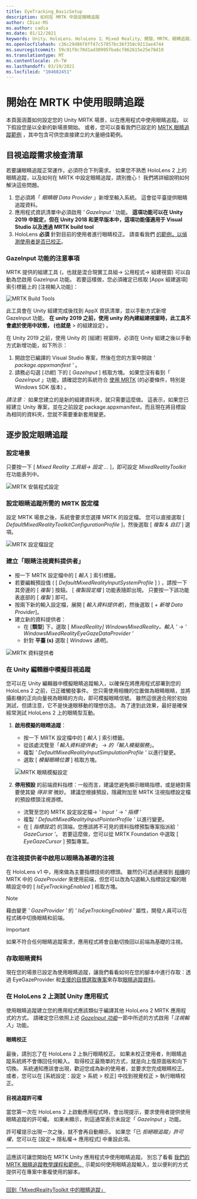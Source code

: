 ```yaml
---
title: EyeTracking_BasicSetup
description: 如何在 MRTK 中設定眼睛追蹤
author: CDiaz-MS
ms.author: cadia
ms.date: 01/12/2021
keywords: Unity、HoloLens、HoloLens 2、Mixed Reality、開發、MRTK、眼睛追蹤、
ms.openlocfilehash: c36c29d86f8ff47c57857bc36f358c9213ae4744
ms.sourcegitcommit: 59c91f8c70d1ad30995fba6cf862615e25e78d10
ms.translationtype: MT
ms.contentlocale: zh-TW
ms.lasthandoff: 03/19/2021
ms.locfileid: "104682451"
---
```

# <a name="getting-started-with-eye-tracking-in-mrtk"></a>開始在 MRTK 中使用眼睛追蹤

本頁面涵蓋如何設定您的 Unity MRTK 場景，以在應用程式中使用眼睛追蹤。
以下假設您是以全新的新場景開始。
或者，您可以查看我們已設定的 [MRTK 眼睛追蹤範例](EyeTracking_ExamplesOverview.md) ，其中包含可供您直接建立的大量絕佳範例。

## <a name="eye-tracking-requirements-checklist"></a>目視追蹤需求檢查清單

若要讓眼睛追蹤正常運作，必須符合下列需求。
如果您不熟悉 HoloLens 2 上的眼睛追蹤，以及如何在 MRTK 中設定眼睛追蹤，請別擔心！
我們將詳細說明如何解決這些問題。

1. 您必須將「 _眼睛眼 Data Provider_ 」新增至輸入系統。 這會從平臺提供眼睛追蹤資料。
2. 應用程式資訊清單中必須啟用 _' GazeInput '_ 功能。
   **這項功能可以在 Unity 2019 中設定，但在 Unity 2018 和更早版本中，這項功能僅適用于 Visual Studio 以及透過 MRTK build tool**
3. HoloLens **必須** 針對目前的使用者進行眼睛校正。 請查看我們 [的範例，以偵測使用者是否已校正](EyeTracking_IsUserCalibrated.md)。

### <a name="a-note-on-the-gazeinput-capability"></a>GazeInput 功能的注意事項

MRTK 提供的組建工具 (，也就是混合現實工具組-> 公用程式-> 組建視窗) 可以自動為您啟用 GazeInput 功能。 若要這樣做，您必須確定已核取 [Appx 組建選項] 索引標籤上的 [注視輸入功能]：

![MRTK Build Tools](../images/eye-tracking/mrtk_et_buildsetup.png)

此工具會在 Unity 組建完成後找到 AppX 資訊清單，並以手動方式新增 GazeInput 功能。
**在 unity 2019 之前，使用 unity 的內建組建視窗時，此工具不會處於使用中狀態， (也就是** > 的組建設定) 。

在 Unity 2019 之前，使用 Unity 的 [組建] 視窗時，必須在 Unity 組建之後以手動方式新增功能，如下所示：

1. 開啟您已編譯的 Visual Studio 專案，然後在您的方案中開啟 _' package.appxmanifest '_ 。
2. 請務必勾選 [_功能_] 下的 [ _GazeInput_ ] 核取方塊。 如果您沒有看到「 _GazeInput_ 」功能，請確認您的系統符合 [使用 MRTK](../../Installation.md#prerequisites) (的必要條件，特別是 Windows SDK 版本) 。

_請注意：_ 如果您建立的是新的組建資料夾，就只需要這麼做。
這表示，如果您已經建立 Unity 專案，並在之前設定 package.appxmanifest，而且現在將目標設為相同的資料夾，您就不需要重新套用變更。

## <a name="setting-up-eye-tracking-step-by-step"></a>逐步設定眼睛追蹤

### <a name="setting-up-the-scene"></a>設定場景

只要按一下 [ _Mixed Reality 工具組-> 設定 ..._ ]，即可設定 _MixedRealityToolkit_ 在功能表列中。

![MRTK 安裝程式設定](../images/eye-tracking/mrtk_setup_configure.jpg)

### <a name="setting-up-the-mrtk-profiles-required-for-eye-tracking"></a>設定眼睛追蹤所需的 MRTK 設定檔

設定 MRTK 場景之後，系統會要求您選擇 MRTK 的設定檔。
您可以直接選取 [ _DefaultMixedRealityToolkitConfigurationProfile_ ]，然後選取 [ _複製 & 自訂_ ] 選項。

![MRTK 設定檔設定](../images/eye-tracking/mrtk_setup_configprofile.jpg)

### <a name="create-an-eye-gaze-data-provider"></a>建立「眼睛注視資料提供者」

- 按一下 MRTK 設定檔中的 [ _輸入_ ] 索引標籤。
- 若要編輯預設值 ( [ _DefaultMixedRealityInputSystemProfile_ ] ) ，請按一下其旁邊的 [ _複製_ ] 按鈕。 [ _複製設定檔_ ] 功能表隨即出現。 只要按一下該功能表底部的 [ _複製_ ] 即可。
- 按兩下新的輸入設定檔，展開 [ _輸入資料提供者_]，然後選取 [ _+ 新增 Data Provider_]。
- 建立新的資料提供者：
  - 在 [**類型**] 下，選取 [ _MixedReality] WindowsMixedReality。輸入 '_  ->  _' WindowsMixedRealityEyeGazeDataProvider '_
  - 針對 **平臺 (s)** 選取 [ _Windows 通用_]。

![MRTK 資料提供者](../images/eye-tracking/mrtk_setup_eyes_dataprovider.jpg)

### <a name="simulating-eye-tracking-in-the-unity-editor"></a>在 Unity 編輯器中模擬目視追蹤

您可以在 Unity 編輯器中模擬眼睛追蹤輸入，以確保在將應用程式部署到您的 HoloLens 2 之前，已正確觸發事件。
您只需使用相機的位置做為眼睛眼睛，並將攝影機的正向向量視為眼睛的方向，即可模擬眼睛信號。
雖然這很適合用於初始測試，但請注意，它不是快速眼移動的理想仿造。
為了達到此效果，最好是確保經常測試 HoloLens 2 上的眼睛型互動。

1. **啟用模擬的眼睛追蹤**：
    - 按一下 MRTK 設定檔中的 [ _輸入_ ] 索引標籤。
    - 從該處流覽至「_輸入資料提供者_」  ->  _的「輸入模擬服務_」。
    - 複製 _' DefaultMixedRealityInputSimpulationProfile '_ 以進行變更。
    - 選取 [ _模擬眼睛位置_ ] 核取方塊。

    ![MRTK 眼睛模擬設定](../images/eye-tracking/mrtk_setup_eyes_simulate.jpg)

2. **停用預設** 的前端資料指標：一般而言，建議您避免顯示眼睛指標，或是絕對需要使其變 _得非常_ 微妙。
建議您根據預設，隱藏附加至 MRTK 注視指標設定檔的預設標頭注視游標。
    - 流覽至您的 MRTK 設定設定檔-> _' Input '_  ->  _' 指標 '_
    - 複製 _' DefaultMixedRealityInputPointerProfile '_ 以進行變更。
    - 在 [ _指標設定_] 的頂端，您應該將不可見的資料指標預製專案指派給 _' GazeCursor '_。 若要這麼做，您可以從 MRTK Foundation 中選取 [ _EyeGazeCursor_ ] 預製專案。

### <a name="enabling-eye-based-gaze-in-the-gaze-provider"></a>在注視提供者中啟用以眼睛為基礎的注視

在 HoloLens v1 中，用來做為主要指標技術的標頭。
雖然仍可透過連接到 [相機](https://docs.unity3d.com/ScriptReference/Camera.html)的 MRTK 中的 _GazeProvider_ 來使用前端，但您可以改為勾選輸入指標設定檔的眼睛設定中的 [ _IsEyeTrackingEnabled_ ] 核取方塊。

>[!NOTE]
>藉由變更 _' GazeProvider '_ 的 _' IsEyeTrackingEnabled '_ 屬性，開發人員可以在程式碼中切換眼睛和前端。  

>[!IMPORTANT]
>如果不符合任何眼睛追蹤需求，應用程式將會自動切換回以前端為基礎的注視。

### <a name="accessing-eye-gaze-data"></a>存取眼睛資料

現在您的場景已設定為使用眼睛追蹤，讓我們看看如何在您的腳本中進行存取：透過 EyeGazeProvider 和[支援的目標選取專案](EyeTracking_TargetSelection.md)來存取[眼睛追蹤資料](EyeTracking_EyeGazeProvider.md)。

### <a name="testing-your-unity-app-on-a-hololens-2"></a>在 HoloLens 2 上測試 Unity 應用程式

使用眼睛追蹤建立您的應用程式應該類似于編譯其他 HoloLens 2 MRTK 應用程式的方式。 請確定您已依照上述 [*GazeInput 功能*](#a-note-on-the-gazeinput-capability)一節中所述的方式啟用「*注視輸入*」功能。

#### <a name="eye-calibration"></a>眼睛校正

最後，請別忘了在 HoloLens 2 上執行眼睛校正。
如果未校正使用者，則眼睛追蹤系統將不會傳回任何輸入。
取得校正最簡單的方式，就是向上復原面板和向下切換。
系統通知應該會出現，歡迎您成為新的使用者，並要求您完成眼睛校正。
或者，您可以在 [系統設定：設定 > 系統 > 校正] 中找到視覺校正 > 執行眼睛校正。

#### <a name="eye-tracking-permission"></a>目視追蹤許可權

當您第一次在 HoloLens 2 上啟動應用程式時，會出現提示，要求使用者提供使用眼睛追蹤的許可權。
如果未顯示，則這通常表示未設定「 _GazeInput_ 」功能。

許可權提示出現一次之後，就不會再自動顯示。
如果您「已 _拒絕眼追蹤」許可權_，您可以在 [設定-> 隱私權-> 應用程式] 中重設此項。

---

這應該可讓您開始在 MRTK Unity 應用程式中使用眼睛追蹤。
別忘了看看 [我們的 MRTK 眼睛追蹤教學課程和範例，](EyeTracking_ExamplesOverview.md) 示範如何使用眼睛追蹤輸入，並以便利的方式提供可在專案中重複使用的腳本。

---
[回到「MixedRealityToolkit 中的眼睛追蹤」](EyeTracking_Main.md)
